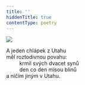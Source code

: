 ```yaml
---
title: ''
hiddenTitle: true
contentType: poetry
---
```


<section>

![](../Images/035.jpg)

A jeden chlápek z Utahu  
měl roztodivnou povahu:  
         krmil svých dvacet synů  
         den co den mísou blinů  
a ničím jiným v Utahu.

</section>
